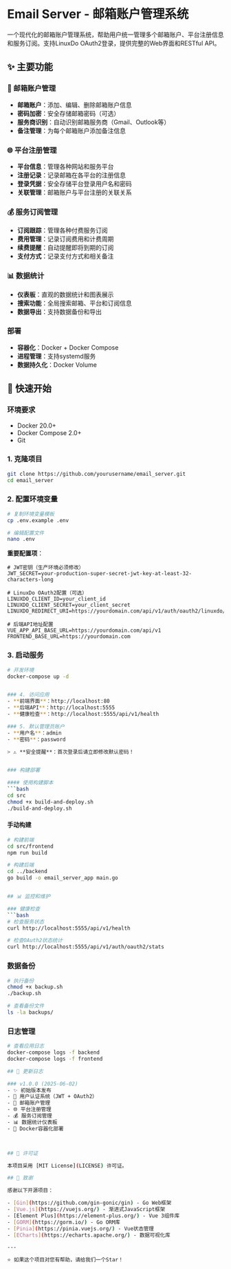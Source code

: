 # Email Server - 邮箱账户管理系统


一个现代化的邮箱账户管理系统，帮助用户统一管理多个邮箱账户、平台注册信息和服务订阅。支持LinuxDo OAuth2登录，提供完整的Web界面和RESTful API。

## ✨ 主要功能


### 📧 邮箱账户管理
- **邮箱账户**：添加、编辑、删除邮箱账户信息
- **密码加密**：安全存储邮箱密码（可选）
- **服务商识别**：自动识别邮箱服务商（Gmail、Outlook等）
- **备注管理**：为每个邮箱账户添加备注信息

### 🌐 平台注册管理
- **平台信息**：管理各种网站和服务平台
- **注册记录**：记录邮箱在各平台的注册信息
- **登录凭据**：安全存储平台登录用户名和密码
- **关联管理**：邮箱账户与平台注册的关联关系

### 💰 服务订阅管理
- **订阅跟踪**：管理各种付费服务订阅
- **费用管理**：记录订阅费用和计费周期
- **续费提醒**：自动提醒即将到期的订阅
- **支付方式**：记录支付方式和相关备注

### 📊 数据统计
- **仪表板**：直观的数据统计和图表展示
- **搜索功能**：全局搜索邮箱、平台和订阅信息
- **数据导出**：支持数据备份和导出

### 部署
- **容器化**：Docker + Docker Compose
- **进程管理**：支持systemd服务
- **数据持久化**：Docker Volume

## 🚀 快速开始

### 环境要求
- Docker 20.0+
- Docker Compose 2.0+
- Git

### 1. 克隆项目
```bash
git clone https://github.com/yourusername/email_server.git
cd email_server
```

### 2. 配置环境变量
```bash
# 复制环境变量模板
cp .env.example .env

# 编辑配置文件
nano .env
```

**重要配置项**：
```env
# JWT密钥（生产环境必须修改）
JWT_SECRET=your-production-super-secret-jwt-key-at-least-32-characters-long

# LinuxDo OAuth2配置（可选）
LINUXDO_CLIENT_ID=your_client_id
LINUXDO_CLIENT_SECRET=your_client_secret
LINUXDO_REDIRECT_URI=https://yourdomain.com/api/v1/auth/oauth2/linuxdo/callback

# 后端API地址配置
VUE_APP_API_BASE_URL=https://yourdomain.com/api/v1
FRONTEND_BASE_URL=https://yourdomain.com
```

### 3. 启动服务
```bash
# 开发环境
docker-compose up -d


### 4. 访问应用
- **前端界面**：http://localhost:80
- **后端API**：http://localhost:5555
- **健康检查**：http://localhost:5555/api/v1/health

### 5. 默认管理员账户
- **用户名**：admin
- **密码**：password

> ⚠️ **安全提醒**：首次登录后请立即修改默认密码！


### 构建部署

#### 使用构建脚本
```bash
cd src
chmod +x build-and-deploy.sh
./build-and-deploy.sh
```

#### 手动构建
```bash
# 构建前端
cd src/frontend
npm run build

# 构建后端
cd ../backend
go build -o email_server_app main.go


## 📊 监控和维护

### 健康检查
```bash
# 检查服务状态
curl http://localhost:5555/api/v1/health

# 检查OAuth2状态统计
curl http://localhost:5555/api/v1/auth/oauth2/stats
```

### 数据备份
```bash
# 执行备份
chmod +x backup.sh
./backup.sh

# 查看备份文件
ls -la backups/
```

### 日志管理
```bash
# 查看应用日志
docker-compose logs -f backend
docker-compose logs -f frontend

## 📝 更新日志

### v1.0.0 (2025-06-02)
- ✨ 初始版本发布
- 🔐 用户认证系统（JWT + OAuth2）
- 📧 邮箱账户管理
- 🌐 平台注册管理
- 💰 服务订阅管理
- 📊 数据统计仪表板
- 🐳 Docker容器化部署



## 📄 许可证

本项目采用 [MIT License](LICENSE) 许可证。

## 🙏 致谢

感谢以下开源项目：

- [Gin](https://github.com/gin-gonic/gin) - Go Web框架
- [Vue.js](https://vuejs.org/) - 渐进式JavaScript框架
- [Element Plus](https://element-plus.org/) - Vue 3组件库
- [GORM](https://gorm.io/) - Go ORM库
- [Pinia](https://pinia.vuejs.org/) - Vue状态管理
- [ECharts](https://echarts.apache.org/) - 数据可视化库

---

⭐ 如果这个项目对您有帮助，请给我们一个Star！
